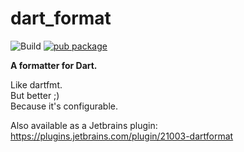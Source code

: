 # dart_format

![Build](https://github.com/eggnstone/dart_format/actions/workflows/dart.yaml/badge.svg)
[![pub package](https://img.shields.io/pub/v/dart_format.svg)](https://pub.dartlang.org/packages/dart_format)

**A formatter for Dart.**

Like dartfmt.  
But better ;)  
Because it's configurable.

Also available as a Jetbrains plugin:
https://plugins.jetbrains.com/plugin/21003-dartformat
